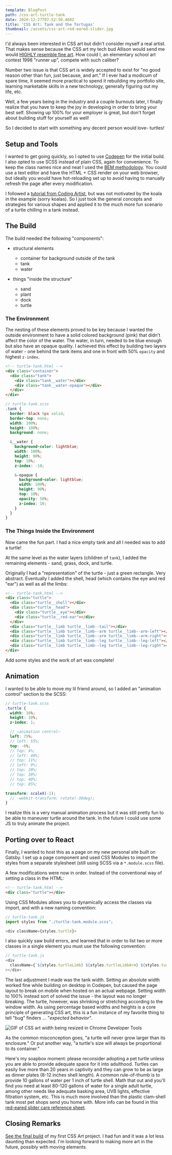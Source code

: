 ```yaml
---
template: BlogPost
path: /css-art-turtle-tank
date: 2020-12-27T07:52:50.468Z
title: 'CSS Art: Tank and the Tortugas'
thumbnail: /assets/css-art-red-eared-slider.jpg
---
```

I'd always been interested in CSS art but didn't consider myself a real artist. That makes sense because the  CSS art my tech bud Allison would send me would [HIGHLY resemble fine art](https://www.vice.com/en/article/9kgx7p/painting-made-with-code-html-pure-css-browser-art-diana-smith). How could I, an elementary school art contest 1998 "runner up", compete with such caliber? 

Number two issue is that CSS art is widely accepted to exist for "no good reason other than fun, just because, and art." If I ever had a modicum of spare time, it seemed more practical to spend it rebuilding my portfolio site, learning marketable skills in a new technology, generally figuring out my life, etc. 

Well, a few years being in the industry and a couple burnouts later, I finally realize that you have to keep the joy in developing in order to bring your best self. Showing up 100% for your employer is great, but don't forget about building stuff for yourself as well!

So I decided to start with something any decent person would love- turtles!

## Setup and Tools

I wanted to get going quickly, so I opted to use [Codepen](https://codepen.io/) for the initial build. I also opted to use SCSS instead of plain CSS, again for convenience. To keep the class names nice and neat I used the [BEM methodology](http://getbem.com/introduction/). You could use a text editor and have the HTML + CSS render on your web browser, but ideally you would have hot-reloading set up to avoid having to manually refresh the page after every modification. 

I followed a [tutorial from Coding Artist](https://medium.com/coding-artist/a-beginners-guide-to-pure-css-images-ef9a5d069dd2), but was not motivated by the koala in the example (sorry koalas). So I just took the general concepts and strategies for various shapes and applied it to the much more fun scenario of a turtle chilling in a tank instead. 

## The Build

The build needed the following "components":

* structural elements

  * container for background outside of the tank
  * tank
  * water
* things "inside the structure"

  * sand
  * plant
  * dock
  * turtle

### The Environment

The nesting of these elements proved to be key because I wanted the outside environment to have a solid colored background (pink) that didn't affect the color of the water. The water, in turn, needed to be blue enough but also have an opaque quality. I achieved this effect by building two layers of water - one behind the tank items and one in front with 50% `opacity` and highest `z-index`. 

```html
<!-- turtle-tank.html -->
<div class="container">
  <div class="tank">
    <div class="tank__water"></div>
    <div class="tank__water-opaque"></div>
  </div>
</div>
```

```scss
// turtle-tank.scss
.tank {
  border: black 5px solid;
  border-top: none;
  width: 100%;
  height: 100%;
  background: none;

  &__water {
    background-color: lightblue;
    width: 100%;
    height: 90%;
    top: 10%;
    z-index: -10;

    &-opaque {
      background-color: lightblue;
      width: 100%;
      height: 90%;
      top: 10%;
      opacity: 50%;
      z-index: 10;
    }
  }
}
```

### The Things Inside the Environment

Now came the fun part. I had a nice empty tank and all I needed was to add a turtle! 

At the same level as the water layers (children of `tank`), I added the remaining elements - sand, grass, dock, and turtle. 

Originally I had a "representation" of the turtle - just a green rectangle. Very abstract. Eventually I added the shell, head (which contains the eye and red "ear") as well as all the limbs: 

```html
<!-- turtle-tank.html -->
<div class="turtle">
  <div class="turtle__shell"></div>
  <div class="turtle__head">
    <div class="turtle__eye"></div>
    <div class="turtle__red-ear"></div>
  </div>
  <div class="turtle__limb turtle__limb--tail"></div>
  <div class="turtle__limb turtle__limb--arm turtle__limb--arm-left"></div>
  <div class="turtle__limb turtle__limb--arm turtle__limb--arm-right"></div>
  <div class="turtle__limb turtle__limb--leg turtle__limb--leg-left"></div>
  <div class="turtle__limb turtle__limb--leg turtle__limb--leg-right"></div>
</div>
```

Add some styles and the work of art was complete! 

## Animation

I wanted to be able to move my lil friend around, so I added an "animation control" section to the SCSS:

```scss
// turtle-tank.scss
.turtle {
  width: 16%;
  height: 10%;
  z-index: 1;

  // ~animation control~
  left: 75%;
  // left: 55%;
  top: -6%;
  // top: 4%;
  // left: 40%;
  // top: 11%;
  // left: 9%;
  // top: 20%;
  // top: 30%;
  // top: 40%;
  // top: 85%;

transform: scaleX(-1);
  // -webkit-transform: rotate(-30deg);
}
```

I realize this is a very manual animation process but it was still pretty fun to be able to maneuver turtle around the tank. In the future I could use some JS to truly animate the project.

## Porting over to React

Finally, I wanted to host this as a page on my new personal site built on Gatsby. I set up a page component and used CSS Modules to import the styles from a separate stylesheet (still using SCSS via a `*.module.scss` file). 

A few modifications were now in order. Instead of the conventional way of setting a class in the HTML:

```html
<!-- turtle-tank.html -->
<div class="turtle"></div>
```

Using CSS Modules allows you to dynamically access the classes via import, and with a new naming convention: 

```javascript
// turtle-tank.js
import styles from "./turtle-tank.module.scss";

<div className={styles.turtle}>
```

I also quickly saw build errors, and learned that in order to list two or more classes in a single element you must use the following convention: 

```javascript
// turtle-tank.js
<div 
  className={`${styles.turtleLimb} ${styles.turtleLimbArm} ${styles.turtleLimbArmLeft}`}
></div>
```

The last adjustment I made was the tank width. Setting an absolute width worked fine while building on desktop in Codepen, but caused the page layout to break on mobile when hosted on an actual webpage.  Setting width to 100% instead sort of solved the issue - the layout was no longer breaking. The turtle, however, was shrinking or stretching according to the window width. As using percentage based widths and heights is a core principle of generating CSS art, this is a fun instance of my favorite thing to tell "bug" finders ... "*expected behavior"*.

![GIF of CSS art width being resized in Chrome Developer Tools](/assets/Screen+Recording+2020-12-26+at+23.51.07.gif)

As the common misconception goes, "a turtle will never grow larger than its enclosure." Or put another way, "a turtle's size will always be proportional to its container." 

Here's my soapbox moment: please reconsider adopting a pet turtle unless you are able to provide adequate space for it into adulthood. Turtles can easily live more than 20 years in captivity and they can grow to be as large as dinner plates (8-12 inches shell length). A common rule-of-thumb is to provide 10 gallons of water per 1 inch of turtle shell. Math that out and you'll find you need at least 80-120 gallons of water for a single adult turtle, among other needs like adequate basking area, UVB lights, effective filtration system, etc. This is much more involved than the plastic clam-shell tank most pet shops send you home with. More info can be found in this [red-eared slider care reference sheet](https://static1.squarespace.com/static/5706bdd507eaa0b8239942b7/t/5c2d4066758d46b52fc69fbf/1546469480152/Aquatic+Turtle+Care+-+Aurora+Animal+Hospital.pdf).

## Closing Remarks

[See the final build](/turtle-tank/) of my first CSS Art project. I had fun and it was a lot less daunting than expected. I'm looking forward to making more art in the future, possibly with moving elements.
